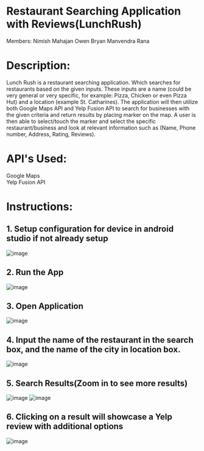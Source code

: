 # Restaurant Searching Application with Reviews(LunchRush)


Members:
Nimish Mahajan 
Owen Bryan 
Manvendra Rana 


# Description: 
Lunch Rush is a restaurant searching application. Which searches for restaurants
based on the given inputs. These inputs are a name (could be very general or very
specific, for example: Pizza, Chicken or even Pizza Hut) and a location (example St.
Catharines). The application will then utilize both Google Maps API and Yelp
Fusion API to search for businesses with the given criteria and return results by
placing marker on the map. A user is then able to select/touch the marker and
select the specific restaurant/business and look at relevant information 
such as (Name, Phone number, Address, Rating, Reviews).

# API's Used:
Google Maps\
Yelp Fusion API

# Instructions: 
## 1. Setup configuration for device in android studio if not already setup
![image](https://user-images.githubusercontent.com/41167541/201788468-d5da7433-b596-4d45-9d6a-e57359a6ae4b.png)

## 2. Run the App 
![image](https://user-images.githubusercontent.com/41167541/201788726-f230d6c0-8525-4a7e-bc21-8ccf438774fc.png)


## 3. Open Application 
![image](https://user-images.githubusercontent.com/41167541/201788773-c386020a-a556-4a94-8ae7-311a50dee937.png)

## 4. Input the name of the restaurant in the search box, and the name of the city in location box. 
![image](https://user-images.githubusercontent.com/41167541/201789043-959f23ca-478b-43ed-9e81-8db3183ac0a6.png)

## 5. Search Results(Zoom in to see more results) 
![image](https://user-images.githubusercontent.com/41167541/201789393-8fbba4f8-e8a5-4241-85e7-f10f107d914f.png)
![image](https://user-images.githubusercontent.com/41167541/201789629-7475941c-1afb-4964-90b5-a1ee31add403.png)

## 6. Clicking on a result will showcase a Yelp review with additional options
![image](https://user-images.githubusercontent.com/41167541/201789856-d6d14505-d4a8-43de-b576-9feff7dbdeee.png)
